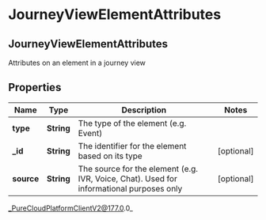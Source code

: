 # JourneyViewElementAttributes

## JourneyViewElementAttributes
Attributes on an element in a journey view

## Properties

|Name | Type | Description | Notes|
|------------ | ------------- | ------------- | -------------|
| **type** | **String** | The type of the element (e.g. Event) | |
| **_id** | **String** | The identifier for the element based on its type | [optional] |
| **source** | **String** | The source for the element (e.g. IVR, Voice, Chat). Used for informational purposes only | [optional] |



_PureCloudPlatformClientV2@177.0.0_

